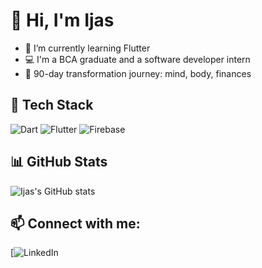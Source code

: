 # 👋 Hi, I'm Ijas
- 🌱 I’m currently learning Flutter
- 💻 I'm a BCA graduate and a software developer intern
- 🧠 90-day transformation journey: mind, body, finances

## 🚀 Tech Stack
![Dart](https://img.shields.io/badge/Dart-0175C2?logo=dart&logoColor=white)
![Flutter](https://img.shields.io/badge/Flutter-02569B?logo=flutter&logoColor=white)
![Firebase](https://img.shields.io/badge/Firebase-FFCA28?logo=firebase&logoColor=black)

## 📊 GitHub Stats
![Ijas's GitHub stats](https://github-readme-stats.vercel.app/api?username=yourusername&show_icons=true&theme=radical)

## 📫 Connect with me:
[![LinkedIn](https://www.linkedin.com/feed/)
